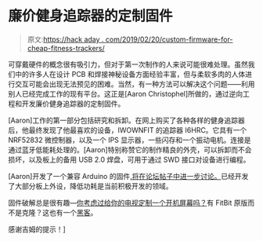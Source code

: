 # 廉价健身追踪器的定制固件

> 原文:[https://hack aday . com/2019/02/20/custom-firmware-for-cheap-fitness-trackers/](https://hackaday.com/2019/02/20/custom-firmware-for-cheap-fitness-trackers/)

可穿戴硬件的概念很有吸引力，但对于第一次制作的人来说可能很难处理。虽然我们中的许多人在设计 PCB 和焊接神秘设备方面经验丰富，但与柔软多肉的人体进行交互可能会出现无法预见的困难。当然，有一种方法可以解决这个问题——利用别人已经完成工作的现有平台。这正是[Aaron Christophel]所做的，通过逆向工程和开发廉价健身追踪器的定制固件。

[Aaron]工作的第一部分包括研究和拆卸。在网上购买了各种各样的健身追踪器后，他最终发现了他最喜欢的设备，IWOWNFIT 的追踪器 I6HRC。它具有一个 NRF52832 微控制器，以及一个 IPS 显示器，一些闪存和一个振动电机。连接是通过蓝牙低能耗处理的。[Aaron]特别称赞它的制作精良的外壳，可以拆卸而不会损坏，以及板上的备用 USB 2.0 焊盘，可用于通过 SWD 接口对设备进行编程。

[Aaron]开发了一个兼容 Arduino 的固件[,将在论坛帖子中进一步讨论。](https://translate.google.com/translate?hl=en&sl=auto&tl=en&u=https%3A%2F%2Fwww.mikrocontroller.net%2Ftopic%2F467136)已经开发了大部分板上外设，降低功耗是当前积极开发的领域。

固件破解总是很有趣—[你考虑过给你的电视定制一个开机屏幕吗？](https://hackaday.com/2018/12/07/hacking-your-way-to-a-custom-tv-boot-screen/)有 FitBit 原版而不是克隆？这也有一个[黑客](https://hackaday.com/2017/12/29/34c3-fitbit-sniffing-and-firmware-hacking/)。

感谢吉姆的提示！]